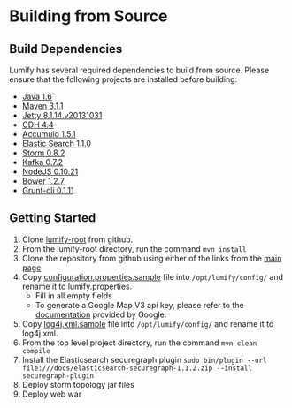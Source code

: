 # Building from Source

## Build Dependencies

Lumify has several required dependencies to build from source. Please ensure that the following projects are installed before building:
* [Java 1.6](http://www.oracle.com/technetwork/java/javasebusiness/downloads/java-archive-downloads-javase6-419409.html)
* [Maven 3.1.1](http://maven.apache.org/download.cgi)
* [Jetty 8.1.14.v20131031](http://download.eclipse.org/jetty/stable-8/dist/)
* [CDH 4.4](http://www.cloudera.com/content/support/en/downloads/download-components/download-products.html)
* [Accumulo 1.5.1](http://accumulo.apache.org/downloads/)
* [Elastic Search 1.1.0](http://www.elasticsearch.org/downloads/1-1-0/)
* [Storm 0.8.2](http://storm.incubator.apache.org/downloads.html)
* [Kafka 0.7.2](http://kafka.apache.org/downloads.html)
* [NodeJS 0.10.21](http://blog.nodejs.org/2013/10/18/node-v0-10-21-stable/)
* [Bower 1.2.7](https://npmjs.org/package/bower)
* [Grunt-cli 0.1.11](https://npmjs.org/package/grunt-cli)

## Getting Started

1. Clone [lumify-root](https://github.com/altamiracorp/lumify-root) from github.
1. From the lumify-root directory, run the command ```mvn install```
1. Clone the repository from github using either of the links from the [main page](../../..)
1. Copy [configuration.properties.sample](./lumify.properties) file into ```/opt/lumify/config/``` and rename it to lumify.properties.
   * Fill in all empty fields
   * To generate a Google Map V3 api key, please refer to the [documentation](https://developers.google.com/maps/documentation/javascript/tutorial#api_key) provided by Google.
1. Copy [log4j.xml.sample](./log4j.xml) file into ```/opt/lumify/config/``` and rename it to log4j.xml.
1. From the top level project directory, run the command ```mvn clean compile```
1. Install the Elasticsearch securegraph plugin ```sudo bin/plugin --url file:///docs/elasticsearch-securegraph-1.1.2.zip --install securegraph-plugin```
1. Deploy storm topology jar files
1. Deploy web war

